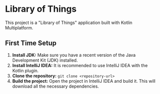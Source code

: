 # Library of Things

This project is a "Library of Things" application built with Kotlin Multiplatform.

## First Time Setup

1.  **Install JDK:** Make sure you have a recent version of the Java Development Kit (JDK) installed.
2.  **Install IntelliJ IDEA:** It is recommended to use IntelliJ IDEA with the Kotlin plugin.
3.  **Clone the repository:** `git clone <repository-url>`
4.  **Build the project:** Open the project in IntelliJ IDEA and build it. This will download all the necessary dependencies.
